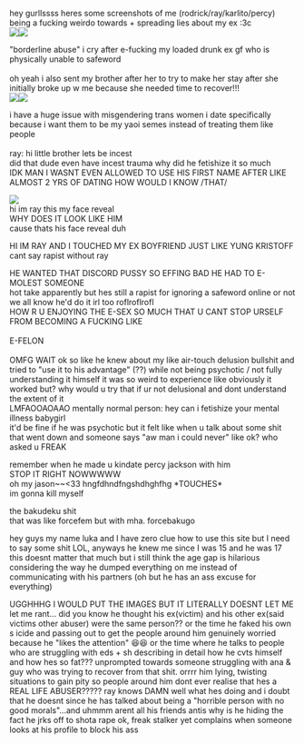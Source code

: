<p>hey gurllssss heres some screenshots of me (rodrick/ray/karlito/percy) being a fucking weirdo towards + spreading lies about my ex :3c<br><img src="https://i.imgur.com/tqiyaey.png"><img src="https://i.imgur.com/ggDsv3B.png"></p>

<p>"borderline abuse" i cry after e-fucking my loaded drunk ex gf who is physically unable to safeword<br><br>oh yeah i also sent my brother after her to try to make her stay after she initially broke up w me because she needed time to recover!!!<br><img src="https://i.imgur.com/bQKsSnQ.png"><img src="https://i.imgur.com/6M50Jz5.png"></p>

<p>i have a huge issue with misgendering trans women i date specifically because i want them to be my yaoi semes instead of treating them like people<br><br>ray: hi little brother lets be incest<br>did that dude even have incest trauma why did he fetishize it so much<br>IDK MAN I WASNT EVEN ALLOWED TO USE HIS FIRST NAME AFTER LIKE ALMOST 2 YRS OF DATING HOW WOULD I KNOW /THAT/</p>

<p><img src="https://i.redd.it/4lr7ph7d2b5d1.jpeg"><br>hi im ray this my face reveal<br>WHY DOES IT LOOK LIKE HIM<br>cause thats his face reveal duh</p>
<p>HI IM RAY AND I TOUCHED MY EX BOYFRIEND JUST LIKE YUNG KRISTOFF cant say rapist without ray</p>

<p>HE WANTED THAT DISCORD PUSSY SO EFFING BAD HE HAD TO E-MOLEST SOMEONE<br>hot take apparently but hes still a rapist for ignoring a safeword online or not we all know he'd do it irl too roflroflrofl<br>HOW R U ENJOYING THE E-SEX SO MUCH THAT U CANT STOP URSELF FROM BECOMING A FUCKING LIKE<br><br>E-FELON
  <br><br>
OMFG WAIT ok so like he knew about my like air-touch delusion bullshit and tried to "use it to his advantage" (??) while not being psychotic / not fully understanding it himself it was so weird to experience like obviously it worked but? why would u try that if ur not delusional and dont understand the extent of it<br>LMFAOOAOAAO mentally normal person: hey can i fetishize your mental illness babygirl<br>it'd be fine if he was psychotic but it felt like when u talk about some shit that went down and someone says "aw man i could never" like ok? who asked u FREAK</p><p>remember when he made u kindate percy jackson with him<br>STOP IT RIGHT NOWWWWW<br>oh my jason~~<33 hngfdhndfngshdhghfhg *TOUCHES*<br>im gonna kill myself</p><p>the bakudeku shit<br>that was like forcefem but with mha. forcebakugo</p>

<p>hey guys my name luka and I have zero clue how to use this site but I need to say some shit LOL, anyways he knew me since I was 15 and he was 17 this doesnt matter that much but i still think the age gap is hilarious considering the way he dumped everything on me instead of communicating with his partners (oh but he has an ass excuse for everything)</p>

<p>UGGHHHG I WOULD PUT THE IMAGES BUT IT LITERALLY DOESNT LET ME let me rant... did you know he thought his ex(victim) and his other ex(said victims other abuser) were the same person?? or the time he faked his own s icide and passing out to get the people around him genuinely worried because he "likes the attention" 😆😆 or the time where he talks to people who are struggling with eds + sh describing in detail how he cvts himself and how hes so fat??? unprompted towards someone struggling with ana & guy who was trying to recover from that shit. orrrr him lying,  twisting situations to gain pity so people around him dont ever realise that hes a REAL LIFE ABUSER????? ray knows DAMN well what hes doing and i doubt that he doesnt since he has talked about being a "horrible person with no good morals"...and uhmmm arent all his friends antis why is he hiding the fact he jrks off to shota rape ok, freak stalker yet complains when someone looks at his profile to block his ass</p>
